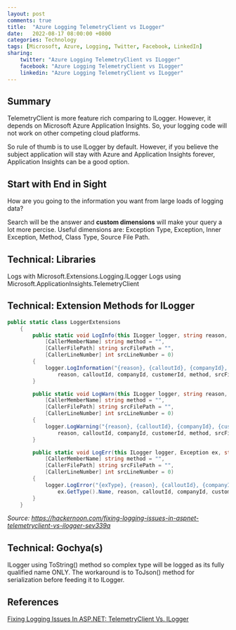 ```yaml
---
layout: post
comments: true
title:  "Azure Logging TelemetryClient vs ILogger"
date:   2022-08-17 08:00:00 +0800
categories: Technology
tags: [Microsoft, Azure, Logging, Twitter, Facebook, LinkedIn]
sharing:
    twitter: "Azure Logging TelemetryClient vs ILogger"
    facebook: "Azure Logging TelemetryClient vs ILogger"
    linkedin: "Azure Logging TelemetryClient vs ILogger"
---
```


## Summary
TelemetryClient is more feature rich comparing to ILogger. However, it depends on Microsoft Azure Application Insights. So, your logging code will not work on other competing cloud platforms. 

So rule of thumb is to use ILogger by default. However, if you believe the subject application will stay with Azure and Application Insights forever, Application Insights can be a good option.

## Start with End in Sight
How are you going to the information you want from large loads of logging data?

Search will be the answer and **custom dimensions** will make your query a lot more percise. Useful dimensions are: Exception Type, Exception, Inner Exception, Method, Class Type, Source File Path.

## Technical: Libraries 
Logs with Microsoft.Extensions.Logging.ILogger
Logs using Microsoft.ApplicationInsights.TelemetryClient

## Technical: Extension Methods for ILogger
``` csharp
public static class LoggerExtensions
    {
        public static void LogInfo(this ILogger logger, string reason, int calloutId, int? companyId = null, int? customerId = null,
            [CallerMemberName] string method = "",
            [CallerFilePath] string srcFilePath = "",
            [CallerLineNumber] int srcLineNumber = 0)
        {
            logger.LogInformation("{reason}, {calloutId}, {companyId}, {customerId}, {method}, {srcFilePath}, {srcLineNumber}",
                reason, calloutId, companyId, customerId, method, srcFilePath, srcLineNumber);
        }

        public static void LogWarn(this ILogger logger, string reason, int calloutId, int? companyId = null, int? customerId = null,
            [CallerMemberName] string method = "",
            [CallerFilePath] string srcFilePath = "",
            [CallerLineNumber] int srcLineNumber = 0)
        {
            logger.LogWarning("{reason}, {calloutId}, {companyId}, {customerId}, {method}, {srcFilePath}, {srcLineNumber}",
                reason, calloutId, companyId, customerId, method, srcFilePath, srcLineNumber);
        }

        public static void LogErr(this ILogger logger, Exception ex, string reason, int calloutId, int? companyId = null, int? customerId = null,
            [CallerMemberName] string method = "",
            [CallerFilePath] string srcFilePath = "",
            [CallerLineNumber] int srcLineNumber = 0)
        {
            logger.LogError("{exType}, {reason}, {calloutId}, {companyId}, {customerId}, {method}, {srcFilePath}, {srcLineNumber}, {exDetails}",
                ex.GetType().Name, reason, calloutId, companyId, customerId, method, srcFilePath, srcLineNumber, ex.ToString());
        }
    }
```

*Source: https://hackernoon.com/fixing-logging-issues-in-aspnet-telemetryclient-vs-ilogger-sev339a*

## Technical: Gochya(s)
ILogger using ToString() method so complex type will be logged as its fully qualified name ONLY. The workaround is to ToJson() method for serialization before feeding it to ILogger.

## References
[Fixing Logging Issues In ASP.NET: TelemetryClient Vs. ILogger](https://hackernoon.com/fixing-logging-issues-in-aspnet-telemetryclient-vs-ilogger-sev339a)